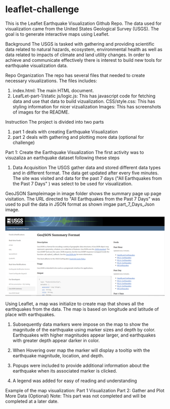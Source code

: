 # leaflet-challenge

This is the Leaflet Earthquake Visualization Github Repo. The data used for visualization came from the United States Geological Survey (USGS). The goal is to generate interactive maps using Leaflet.

Background
The USGS is tasked with gathering and providing scientific data related to natural hazards, ecosystem, environmental health as well as data related to impacts of climate and land utility changes. In order to achieve and communicate effectively there is interest to build new tools for earthquake visualization data. 

Repo Organization
The repo has several files that needed to create necessary visualizations. The files includes:
1. index.html: The main HTML document.
2. LeafLet-part-1/static
   js/logic.js: This has javascript code for fetching data and use that data to build vizualization.
   CSS/style.css: This has styling information for nicer vizualization
   Images: This has screenshots of images for the README.
   

Instruction
The project is divided into two parts
1. part 1 deals with creating Earthquake Visualization
2. part 2 deals with gathering and plotting more data (optional for challenge)


Part 1: Create the Earthquake Visualization
The first activity was to visuzaliza an earthquake dataset following these steps

1. Data Acquisition 
The USGS gather data and stored different data types and in different format. The data get updated after every five minutes. The site was visited and data for the past 7 days ("All Earthquakes from the Past 7 Days" ) was select to be used for visualization.

GeoJSON Sampleimage in image folder shows the summary page up page visitation. The URL directed to "All Earthquakes from the Past 7 Days" was used to pull the data in JSON format as shown imgae part_7_Days_Json image. 

![alt text](image-1.png)

Using Leaflet, a map was initialize to create map that shows all the earthquakes from the data. The map is based on longitude and latitude of place with earthquakes.

1. Subsequently data markers were impose on the map to show the magnitude of the earthquake using marker sizes and depth by color. Earthquakes with higher magnitudes appear larger, and earthquakes with greater depth appear darker in color.

2. When Hovering over map the marker will display a tooltip with the earthquake magnitude, location, and depth.

3. Popups were included to provide additional information about the earthquake when its associated marker is clicked.

4. A legend was added for easy of reading and understanding  

Example of the map visualization: Part 1 Visualization
Part 2: Gather and Plot More Data (Optional)
Note: This part was not completed and will be completed at a later date.


